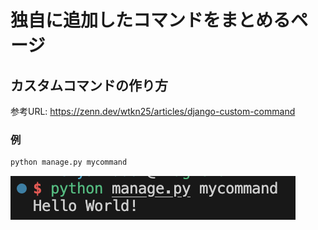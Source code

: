 # 独自に追加したコマンドをまとめるページ

## カスタムコマンドの作り方
参考URL: https://zenn.dev/wtkn25/articles/django-custom-command

### 例
```sh
python manage.py mycommand
```
![mycommandの実行結果](exec_mycommand.png)
